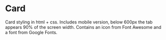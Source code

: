 # Card
Card styling in html + css. Includes mobile version, below 600px the tab appears 90% of the screen width. Contains an icon from Font Awesome and a font from Google Fonts.
